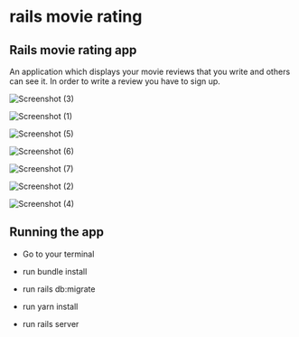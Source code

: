 # rails movie rating

## Rails movie rating app

An application which displays your movie reviews that you write and others can see it. In order to write a review you have to sign up.

![Screenshot (3)](https://user-images.githubusercontent.com/10389750/105930671-d08a7980-5ffe-11eb-9775-b7fb1ca53062.png)

![Screenshot (1)](https://user-images.githubusercontent.com/10389750/105930286-40e4cb00-5ffe-11eb-82c4-26d3a7b80a73.png)

![Screenshot (5)](https://user-images.githubusercontent.com/10389750/105931025-56a6c000-5fff-11eb-808d-b06338c93703.png)

![Screenshot (6)](https://user-images.githubusercontent.com/10389750/105931035-59a1b080-5fff-11eb-88ca-7d66fa8457cf.png)

![Screenshot (7)](https://user-images.githubusercontent.com/10389750/105931050-5c9ca100-5fff-11eb-80d5-1f92b9d66efe.png)

![Screenshot (2)](https://user-images.githubusercontent.com/10389750/105930496-991bcd00-5ffe-11eb-8737-29003ee8f2fa.png)

![Screenshot (4)](https://user-images.githubusercontent.com/10389750/105930779-f0ba3880-5ffe-11eb-9383-6a6df725e88c.png)

## Running the app
* Go to your terminal

* run bundle install

* run rails db:migrate

* run yarn install

* run rails server
